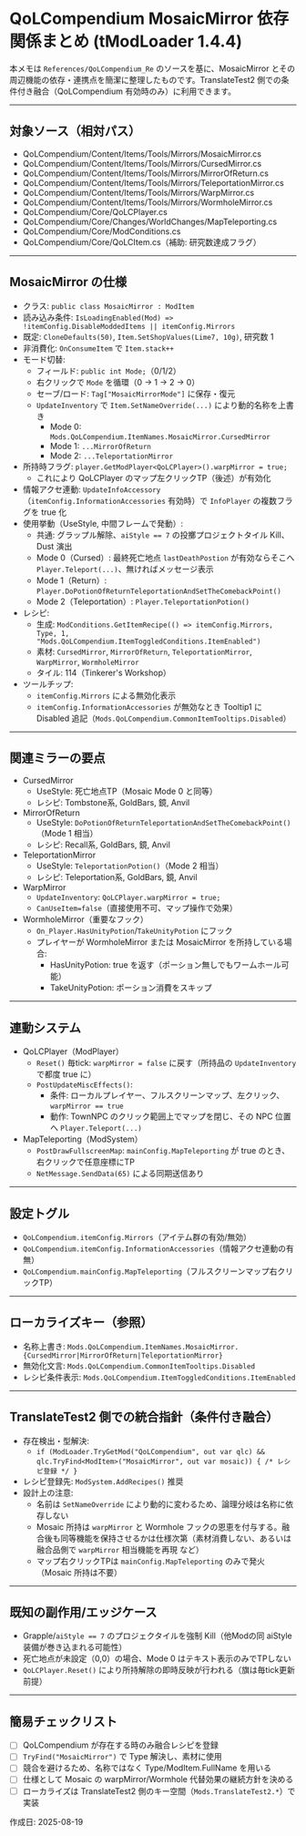 # QoLCompendium MosaicMirror 依存関係まとめ (tModLoader 1.4.4)

本メモは `References/QoLCompendium_Re` のソースを基に、MosaicMirror とその周辺機能の依存・連携点を簡潔に整理したものです。TranslateTest2 側での条件付き融合（QoLCompendium 有効時のみ）に利用できます。

---

## 対象ソース（相対パス）

- QoLCompendium/Content/Items/Tools/Mirrors/MosaicMirror.cs
- QoLCompendium/Content/Items/Tools/Mirrors/CursedMirror.cs
- QoLCompendium/Content/Items/Tools/Mirrors/MirrorOfReturn.cs
- QoLCompendium/Content/Items/Tools/Mirrors/TeleportationMirror.cs
- QoLCompendium/Content/Items/Tools/Mirrors/WarpMirror.cs
- QoLCompendium/Content/Items/Tools/Mirrors/WormholeMirror.cs
- QoLCompendium/Core/QoLCPlayer.cs
- QoLCompendium/Core/Changes/WorldChanges/MapTeleporting.cs
- QoLCompendium/Core/ModConditions.cs
- QoLCompendium/Core/QoLCItem.cs（補助: 研究数達成フラグ）

---

## MosaicMirror の仕様

- クラス: `public class MosaicMirror : ModItem`
- 読み込み条件: `IsLoadingEnabled(Mod) => !itemConfig.DisableModdedItems || itemConfig.Mirrors`
- 既定: `CloneDefaults(50)`, `Item.SetShopValues(Lime7, 10g)`, 研究数 1
- 非消費化: `OnConsumeItem` で `Item.stack++`
- モード切替:
  - フィールド: `public int Mode;`（0/1/2）
  - 右クリックで `Mode` を循環（0 → 1 → 2 → 0）
  - セーブ/ロード: `Tag["MosaicMirrorMode"]` に保存・復元
  - `UpdateInventory` で `Item.SetNameOverride(...)` により動的名称を上書き
    - Mode 0: `Mods.QoLCompendium.ItemNames.MosaicMirror.CursedMirror`
    - Mode 1: `...MirrorOfReturn`
    - Mode 2: `...TeleportationMirror`
- 所持時フラグ: `player.GetModPlayer<QoLCPlayer>().warpMirror = true;`
  - これにより QoLCPlayer のマップ左クリックTP（後述）が有効化
- 情報アクセ連動: `UpdateInfoAccessory`（`itemConfig.InformationAccessories` 有効時）で `InfoPlayer` の複数フラグを true 化
- 使用挙動（UseStyle, 中間フレームで発動）:
  - 共通: グラップル解除、`aiStyle == 7` の投擲プロジェクトタイル Kill、Dust 演出
  - Mode 0（Cursed）: 最終死亡地点 `lastDeathPostion` が有効ならそこへ `Player.Teleport(...)`、無ければメッセージ表示
  - Mode 1（Return）: `Player.DoPotionOfReturnTeleportationAndSetTheComebackPoint()`
  - Mode 2（Teleportation）: `Player.TeleportationPotion()`
- レシピ:
  - 生成: `ModConditions.GetItemRecipe(() => itemConfig.Mirrors, Type, 1, "Mods.QoLCompendium.ItemToggledConditions.ItemEnabled")`
  - 素材: `CursedMirror`, `MirrorOfReturn`, `TeleportationMirror`, `WarpMirror`, `WormholeMirror`
  - タイル: 114（Tinkerer's Workshop）
- ツールチップ:
  - `itemConfig.Mirrors` による無効化表示
  - `itemConfig.InformationAccessories` が無効なとき Tooltip1 に Disabled 追記（`Mods.QoLCompendium.CommonItemTooltips.Disabled`）

---

## 関連ミラーの要点

- CursedMirror
  - UseStyle: 死亡地点TP（Mosaic Mode 0 と同等）
  - レシピ: Tombstone系, GoldBars, 鏡, Anvil
- MirrorOfReturn
  - UseStyle: `DoPotionOfReturnTeleportationAndSetTheComebackPoint()`（Mode 1 相当）
  - レシピ: Recall系, GoldBars, 鏡, Anvil
- TeleportationMirror
  - UseStyle: `TeleportationPotion()`（Mode 2 相当）
  - レシピ: Teleportation系, GoldBars, 鏡, Anvil
- WarpMirror
  - `UpdateInventory`: `QoLCPlayer.warpMirror = true;`
  - `CanUseItem=false`（直接使用不可、マップ操作で効果）
- WormholeMirror（重要なフック）
  - `On_Player.HasUnityPotion`/`TakeUnityPotion` にフック
  - プレイヤーが WormholeMirror または MosaicMirror を所持している場合:
    - HasUnityPotion: true を返す（ポーション無しでもワームホール可能）
    - TakeUnityPotion: ポーション消費をスキップ

---

## 連動システム

- QoLCPlayer（ModPlayer）
  - `Reset()` 毎tick: `warpMirror = false` に戻す（所持品の `UpdateInventory` で都度 true に）
  - `PostUpdateMiscEffects()`:
    - 条件: ローカルプレイヤー、フルスクリーンマップ、左クリック、`warpMirror == true`
    - 動作: TownNPC のクリック範囲上でマップを閉じ、その NPC 位置へ `Player.Teleport(...)`
- MapTeleporting（ModSystem）
  - `PostDrawFullscreenMap`: `mainConfig.MapTeleporting` が true のとき、右クリックで任意座標にTP
  - `NetMessage.SendData(65)` による同期送信あり

---

## 設定トグル

- `QoLCompendium.itemConfig.Mirrors`（アイテム群の有効/無効）
- `QoLCompendium.itemConfig.InformationAccessories`（情報アクセ連動の有無）
- `QoLCompendium.mainConfig.MapTeleporting`（フルスクリーンマップ右クリックTP）

---

## ローカライズキー（参照）

- 名称上書き: `Mods.QoLCompendium.ItemNames.MosaicMirror.{CursedMirror|MirrorOfReturn|TeleportationMirror}`
- 無効化文言: `Mods.QoLCompendium.CommonItemTooltips.Disabled`
- レシピ条件表示: `Mods.QoLCompendium.ItemToggledConditions.ItemEnabled`

---

## TranslateTest2 側での統合指針（条件付き融合）

- 存在検出・型解決:
  - `if (ModLoader.TryGetMod("QoLCompendium", out var qlc) && qlc.TryFind<ModItem>("MosaicMirror", out var mosaic)) { /* レシピ登録 */ }`
- レシピ登録先: `ModSystem.AddRecipes()` 推奨
- 設計上の注意:
  - 名前は `SetNameOverride` により動的に変わるため、論理分岐は名称に依存しない
  - Mosaic 所持は `warpMirror` と Wormhole フックの恩恵を付与する。融合後も同等機能を保持させるかは仕様次第（素材消費しない、あるいは融合品側で `warpMirror` 相当機能を再現 など）
  - マップ右クリックTPは `mainConfig.MapTeleporting` のみで発火（Mosaic 所持は不要）

---

## 既知の副作用/エッジケース

- Grapple/`aiStyle == 7` のプロジェクタイルを強制 Kill（他Modの同 aiStyle 装備が巻き込まれる可能性）
- 死亡地点が未設定（0,0）の場合、Mode 0 はテキスト表示のみでTPしない
- `QoLCPlayer.Reset()` により所持解除の即時反映が行われる（旗は毎tick更新前提）

---

## 簡易チェックリスト

- [ ] QoLCompendium が存在する時のみ融合レシピを登録
- [ ] `TryFind("MosaicMirror")` で Type 解決し、素材に使用
- [ ] 競合を避けるため、名称ではなく Type/ModItem.FullName を用いる
- [ ] 仕様として Mosaic の warpMirror/Wormhole 代替効果の継続方針を決める
- [ ] ローカライズは TranslateTest2 側のキー空間（`Mods.TranslateTest2.*`）で実装

作成日: 2025-08-19
